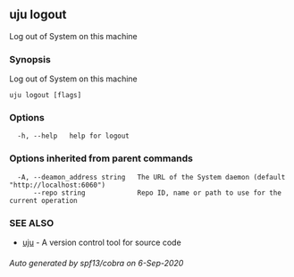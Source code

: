 ## uju logout

Log out of System on this machine

### Synopsis

Log out of System on this machine

```
uju logout [flags]
```

### Options

```
  -h, --help   help for logout
```

### Options inherited from parent commands

```
  -A, --deamon_address string   The URL of the System daemon (default "http://localhost:6060")
      --repo string             Repo ID, name or path to use for the current operation
```

### SEE ALSO

* [uju](uju.md)	 - A version control tool for source code

###### Auto generated by spf13/cobra on 6-Sep-2020
